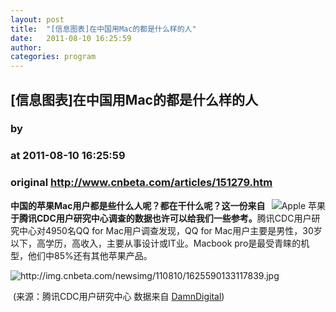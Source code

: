```yaml
---
layout: post
title:  "[信息图表]在中国用Mac的都是什么样的人"
date:   2011-08-10 16:25:59
author: 
categories: program
---
```


## [信息图表]在中国用Mac的都是什么样的人
### by 
### at 2011-08-10 16:25:59
### original <http://www.cnbeta.com/articles/151279.htm>

<div><a rel="nofollow" href="http://www.cnbeta.com/topics/9.htm"><img src="http://img.cnbeta.com/topics/apple.png" alt="Apple 苹果" name="sign" align="right"></a>
        <p><span style="font-weight:bold">中国的苹果Mac用户都是些什么人呢？都在干什么呢？这一份来自于腾讯CDC用户研究中心调查的数据也许可以给我们一些参考。</span>腾讯CDC用户研究中心对4950名QQ for Mac用户调查发现，QQ for Mac用户主要是男性，30岁以下，高学历，高收入，主要从事设计或IT业。Macbook pro是最受青睐的机型，他们中85%还有其他苹果产品。</p>
		<p><img alt="http://img.cnbeta.com/newsimg/110810/1625590133117839.jpg" src="http://img.cnbeta.com/newsimg/110810/1625590133117839.jpg"><p> (来源：腾讯CDC用户研究中心 数据来自 <a rel="nofollow" href="http://www.damndigital.com/">DamnDigital</a>)</p></p></div>
